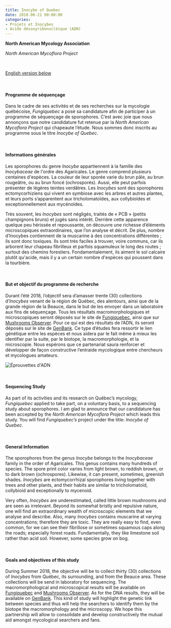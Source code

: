 ```yaml
---
title: Inocybe of Quebec
date: 2018-06-21 00:00:00
categories: 
- Projets et Inocybes
- Acide désoxyribonucléique (ADN)
---
```

<b>North American Mycology Association</b>

<i>North American Mycoflora Project</i>
<p>&nbsp; </p>

[English version below](#english)
<p>&nbsp; </p>


#### Programme de séquençage
Dans le cadre de ses activités et de ses recherches sur la mycologie québécoise, *Fungiquebec* a posé sa candidature afin de participer à un programme de séquençage de sporophores. C’est avec joie que nous annonçons que notre candidature fut retenue par la *North American Mycoflora Project* qui chapeaute l’étude. Nous sommes donc inscrits au programme sous le titre *Inocybe of Quebec*.
<!--more-->
<p>&nbsp; </p>

#### Informations générales
Les sporophores du genre *Inocybe* appartiennent à la famille des *Inocybaceae* de l'ordre des Agaricales. Le genre comprend plusieurs centaines d'espèces. La couleur de leur sporée varie du brun pâle, au brun rougeâtre, ou au brun foncé (ochrosporés). Aussi, elle peut parfois présenter de légères teintes verdâtres. Les *Inocybes* sont des sporophores ectomycorhiziens qui vivent en symbiose avec les arbres et autres plantes, et leurs ports s’apparentent aux tricholomatoïdes, aux collybioïdes et exceptionnellement aux mycénoïdes.

Très souvent, les *Inocybes* sont négligés, traités de « PCB » (petits champignons bruns) et jugés sans intérêt. Derrière cette apparence quelque peu hérissée et repoussante, on découvre une richesse d’éléments microscopiques extraordinaires, que l’on analyse et décrit. De plus, nombre d’Inocybes contiennent de la muscarine à des concentrations différentes ; ils sont donc toxiques.
Ils sont très faciles à trouver, voire communs, car ils arborent leur chapeau fibrilleux et parfois squamuleux le long des routes ; surtout des chemins forestiers. Fondamentalement, ils aiment le sol calcaire plutôt qu'acide, mais il y a un certain nombre d'espèces qui poussent dans la tourbière.
<p>&nbsp; </p>

#### But et objectif du programme de recherche
Durant l’été 2018, l’objectif sera d’amasser trente (30) collections d’*Inocybes* venant de la région de Québec, des alentours, ainsi que de la grande région de la Beauce, dans le but de les envoyer dans un laboratoire aux fins de séquençage. Tous les résultats macromorphologiques et microscopiques seront déposés sur le site de [Fungiquebec](https://www.fungiquebec.ca), ainsi que sur [Mushrooms Observer](http://mushroomobserver.org/). Pour ce qui est des résultats de l’ADN, ils seront déposés sur le site de [GenBank](https://www.ncbi.nlm.nih.gov/genbank/). Ce type d’études fera ressortir le lien génétique entre les espèces et nous aidera par le fait même à mieux les identifier par la suite, par le biotope, la macromorphologie, et la microscopie. Nous espérons que ce partenariat saura renforcer et développer de façon constructive l’entraide mycologique entre chercheurs et mycologues amateurs.

![Éprouvettes d'ADN](https://c1.staticflickr.com/1/899/28919944878_f3cb4833cf.jpg "Figure 1. Boîte d'éprouvettes pour l'ADN")
<p>&nbsp; </p>


<a name="english"></a>
#### Sequencing Study
As part of its activities and its research on Québec’s mycology, *Fungiquebec* applied to take part, on a voluntary basis, to a sequencing study about sporophores. I am glad to announce that our candidature has been accepted by the *North American Mycoflora Project* which leads this study. You will find *Fungiquebec’s* project under the title: *Inocybe of Quebec*.
<p>&nbsp; </p>

#### General Information
The sporophores from the genus *Inocybe* belongs to the *Inocybaceae* family in the order of Agaricales. This genus contains many hundreds of species. The spore print color varies from light brown, to reddish brown, or to dark brown (ochrospores). Likewise, it can present, sometimes, greenish shades. *Inocybes* are ectomycorrhizal sporophores living together with trees and other plants, and their habits are similar to tricholomatoid, collybioid and exceptionally to mycenoid.

Very often, *Inocybes* are underestimated, called little brown mushrooms and are seen as irrelevant. Beyond its somewhat bristly and repulsive nature, one will find an extraordinary wealth of microscopic elements that we analyse and describe. Also, many *Inocybes* contains muscarine at varying concentrations; therefore they are toxic. They are really easy to find, even common, for we can see their fibrillose or sometimes squamous caps along the roads; especially forest roads. Fundamentally, they like limestone soil rather than acid soil. However, some species grow on bog.
<p>&nbsp; </p>

#### Goals and objectives of this study
During Summer 2018, the objective will be to collect thirty (30) collections of *Inocybes* from Québec, its surrounding, and from the Beauce area. These collections will be send in laboratory for sequencing. The macromorphological and microscopical results will be available on [Fungiquebec](https://www.fungiquebec.ca) and [Mushrooms Observer](http://mushroomobserver.org/). As for the DNA results, they will be available on [GenBank](https://www.ncbi.nlm.nih.gov/genbank/). This kind of study will highlight the genetic link between species and thus will help the searchers to identify them by the biotope the macromorphology and the microscopy. We hope this partnership will allow to consolidate and develop constructively the mutual aid amongst mycological searchers and fans.
<p>&nbsp; </p>
